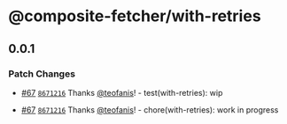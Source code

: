 # @composite-fetcher/with-retries

## 0.0.1

### Patch Changes

- [#67](https://github.com/teofanis/composite-fetcher/pull/67) [`8671216`](https://github.com/teofanis/composite-fetcher/commit/86712160dacba0a4f966e604e3bc9c5e13fe2d02) Thanks [@teofanis](https://github.com/teofanis)! - test(with-retries): wip

- [#67](https://github.com/teofanis/composite-fetcher/pull/67) [`8671216`](https://github.com/teofanis/composite-fetcher/commit/86712160dacba0a4f966e604e3bc9c5e13fe2d02) Thanks [@teofanis](https://github.com/teofanis)! - chore(with-retries): work in progress
